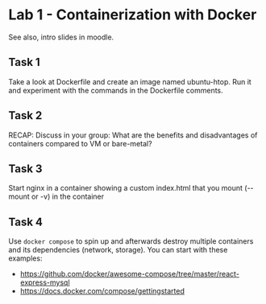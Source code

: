 # Lab 1 - Containerization with Docker

See also, intro slides in moodle.

## Task 1
Take a look at Dockerfile and create an image named ubuntu-htop. Run it and experiment with the commands in the Dockerfile comments.

## Task 2
RECAP: Discuss in your group: What are the benefits and disadvantages of containers compared to VM or bare-metal?

## Task 3
Start nginx in a container showing a custom index.html that you mount (--mount or -v) in the container

## Task 4
Use `docker compose` to spin up and afterwards destroy multiple containers and its dependencies (network, storage). You can start with these examples:

* https://github.com/docker/awesome-compose/tree/master/react-express-mysql
* https://docs.docker.com/compose/gettingstarted